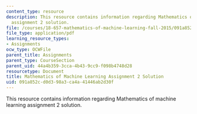 ```yaml
---
content_type: resource
description: This resource contains information regarding Mathematics of machine learning
  assignment 2 solution.
file: /courses/18-657-mathematics-of-machine-learning-fall-2015/091a852cd0d398a3ca4a41446ab2d30f_MIT18_657F15_PS2_Sol.pdf
file_type: application/pdf
learning_resource_types:
- Assignments
ocw_type: OCWFile
parent_title: Assignments
parent_type: CourseSection
parent_uid: 44a4b359-3cca-4b43-9cc9-f098b4748d28
resourcetype: Document
title: Mathematics of Machine Learning Assignment 2 Solution
uid: 091a852c-d0d3-98a3-ca4a-41446ab2d30f
---
```

This resource contains information regarding Mathematics of machine learning assignment 2 solution.

